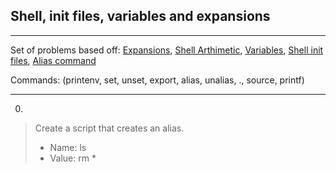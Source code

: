 ## Shell, init files, variables and expansions

***
Set of problems based off: [Expansions](http://linuxcommand.org/lc3_lts0080.php), [Shell Arthimetic](https://www.gnu.org/software/bash/manual/html_node/Shell-Arithmetic.html), [Variables](http://tldp.org/LDP/Bash-Beginners-Guide/html/sect_03_02.html), [Shell init files](http://tldp.org/LDP/Bash-Beginners-Guide/html/sect_03_01.html), [Alias command](http://www.linfo.org/alias.html)

Commands: (printenv, set, unset, export, alias, unalias, ., source, printf) 
***
0. <o>
> Create a script that creates an alias.
> * Name: ls
> * Value: rm *
